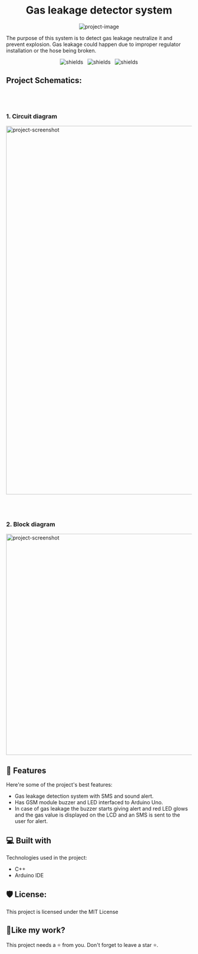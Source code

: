 <h1 align="center" id="title">Gas leakage detector system</h1>

<p align="center"><img src="https://socialify.git.ci/manoj633/gas_leakage_detection/image?language=1&amp;name=1&amp;owner=1&amp;theme=Light" alt="project-image"></p>

<p id="description">The purpose of this system is to detect gas leakage neutralize it and prevent explosion. Gas leakage could happen due to improper regulator installation or the hose being broken.</p>

<p align="center"><img src="https://img.shields.io/github/license/manoj633/gas_leakage_detection" alt="shields">&nbsp;&nbsp;&nbsp;<img src="https://img.shields.io/github/stars/manoj633/gas_leakage_detection" alt="shields">&nbsp;&nbsp;&nbsp;<img src="https://img.shields.io/github/forks/manoj633/gas_leakage_detection" alt="shields"></p>

<h2>Project Schematics:</h2>
<br><br>
<h3>1. Circuit diagram</h3>
<img src="https://user-images.githubusercontent.com/42727681/197940037-2600e78e-5f0a-4b9c-bcc3-bf9ba416cc50.png" alt="project-screenshot" width="5000" height="1000/">

<br><br>
<h3>2. Block diagram</h3>
<img src="https://user-images.githubusercontent.com/42727681/197940419-58fc1caa-4652-4966-b1d2-b8ebb4a388ef.png" alt="project-screenshot" width="5000" height="600/">
  
  
<h2>🧐 Features</h2>

Here're some of the project's best features:

*   Gas leakage detection system with SMS and sound alert.
*   Has GSM module buzzer and LED interfaced to Arduino Uno.
*   In case of gas leakage the buzzer starts giving alert and red LED glows and the gas value is displayed on the LCD and an SMS is sent to the user for alert.

  
  
<h2>💻 Built with</h2>

Technologies used in the project:

*   C++
*   Arduino IDE

<h2>🛡️ License:</h2>

This project is licensed under the MIT License

<h2>💖Like my work?</h2>

This project needs a ⭐️ from you. Don't forget to leave a star ⭐️.
